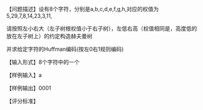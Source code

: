 【问题描述】设有8个字符，分别是a,b,c,d,e,f,g,h,对应的权值为5,29,7,8,14,23,3,11,

请按照左小右大（左子树根权值小于右子树），左低右高（权值相同是，高度低的放在左子树上）的约定构造赫夫曼树

并求给定字符的Huffman编码(按左0右1规则编码)



【输入形式】8个字符中的一个



【样例输入】a




【样例输出】0001


【评分标准】